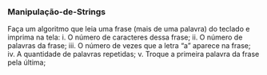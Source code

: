 ### Manipulação-de-Strings

   Faça um algoritmo que leia uma frase (mais de uma palavra) do teclado e imprima na tela:
                  i. O número de caracteres dessa frase;
                  ii. O número de palavras da frase;
                  iii. O número de vezes que a letra “a” aparece na frase;
                  iv. A quantidade de palavras repetidas;
                  v. Troque a primeira palavra da frase pela última;
